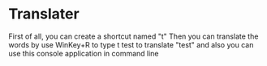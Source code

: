 # Translater
First of all, you can create a shortcut named "t"
Then you can translate the words by use WinKey+R to type
t test
to translate "test" 
and also  you can use this console application in command line

